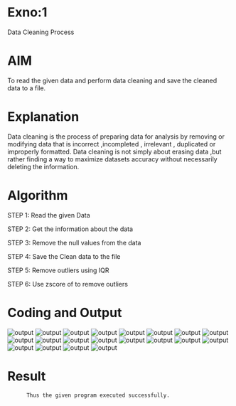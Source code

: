 # Exno:1
Data Cleaning Process

# AIM
To read the given data and perform data cleaning and save the cleaned data to a file.

# Explanation
Data cleaning is the process of preparing data for analysis by removing or modifying data that is incorrect ,incompleted , irrelevant , duplicated or improperly formatted. Data cleaning is not simply about erasing data ,but rather finding a way to maximize datasets accuracy without necessarily deleting the information.

# Algorithm
STEP 1: Read the given Data

STEP 2: Get the information about the data

STEP 3: Remove the null values from the data

STEP 4: Save the Clean data to the file

STEP 5: Remove outliers using IQR

STEP 6: Use zscore of to remove outliers

# Coding and Output
![output](<picture 1.jpg>)
![output](<picture 2.jpg>)
![output](<picture 3.jpg>)
![output](<picture 4.jpg>)
![output](<picture 5..jpg>)
![output](<pic 6.jpg>)
![output](<pic 7.jpg>)
![output](<pic 8.jpg>)
![output](<pic 9.jpg>)
![output](<pic 10.jpg>)
![output](<pic 11.jpg>)
![output](<pic 12.jpg>)
![output](<pic 13.jpg>)
![output](<pic 14.jpg>)
![output](<pic 15.jpg>)
![output](<pic 16.jpg>)
![output](<pic 17.jpg>)
![output](<pic 18.jpg>)
![output](<pic 19.jpg>)
![output](<pic 20.jpg>)
# Result
          Thus the given program executed successfully.